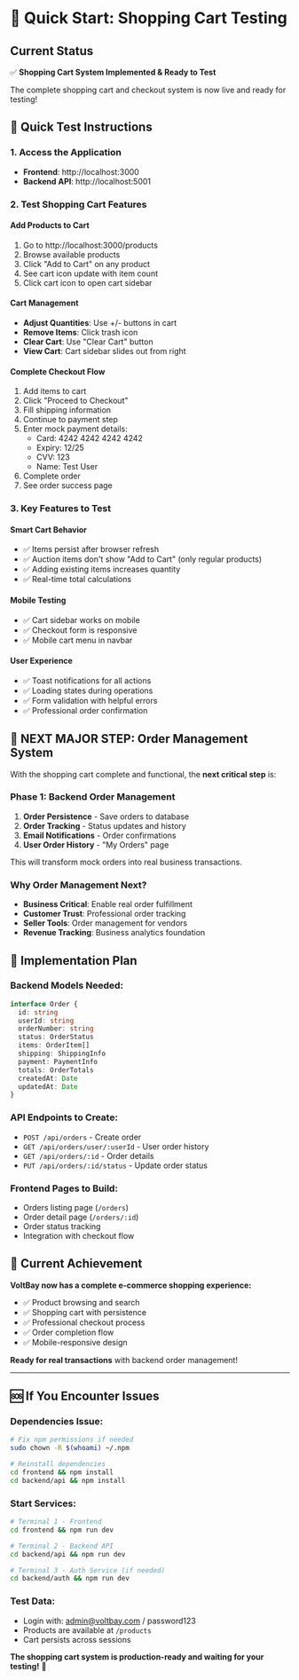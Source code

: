 # 🛒 Quick Start: Shopping Cart Testing

## Current Status
✅ **Shopping Cart System Implemented & Ready to Test**

The complete shopping cart and checkout system is now live and ready for testing!

## 🚀 Quick Test Instructions

### 1. Access the Application
- **Frontend**: http://localhost:3000
- **Backend API**: http://localhost:5001

### 2. Test Shopping Cart Features

#### **Add Products to Cart**
1. Go to http://localhost:3000/products
2. Browse available products
3. Click "Add to Cart" on any product
4. See cart icon update with item count
5. Click cart icon to open cart sidebar

#### **Cart Management**
- **Adjust Quantities**: Use +/- buttons in cart
- **Remove Items**: Click trash icon
- **Clear Cart**: Use "Clear Cart" button
- **View Cart**: Cart sidebar slides out from right

#### **Complete Checkout Flow**
1. Add items to cart
2. Click "Proceed to Checkout" 
3. Fill shipping information
4. Continue to payment step
5. Enter mock payment details:
   - Card: 4242 4242 4242 4242
   - Expiry: 12/25
   - CVV: 123
   - Name: Test User
6. Complete order
7. See order success page

### 3. Key Features to Test

#### **Smart Cart Behavior**
- ✅ Items persist after browser refresh
- ✅ Auction items don't show "Add to Cart" (only regular products)
- ✅ Adding existing items increases quantity
- ✅ Real-time total calculations

#### **Mobile Testing**
- ✅ Cart sidebar works on mobile
- ✅ Checkout form is responsive
- ✅ Mobile cart menu in navbar

#### **User Experience**
- ✅ Toast notifications for all actions
- ✅ Loading states during operations
- ✅ Form validation with helpful errors
- ✅ Professional order confirmation

## 🎯 **NEXT MAJOR STEP: Order Management System**

With the shopping cart complete and functional, the **next critical step** is:

### **Phase 1: Backend Order Management**
1. **Order Persistence** - Save orders to database
2. **Order Tracking** - Status updates and history
3. **Email Notifications** - Order confirmations
4. **User Order History** - "My Orders" page

This will transform mock orders into real business transactions.

### **Why Order Management Next?**
- **Business Critical**: Enable real order fulfillment
- **Customer Trust**: Professional order tracking
- **Seller Tools**: Order management for vendors
- **Revenue Tracking**: Business analytics foundation

## 🚀 **Implementation Plan**

### Backend Models Needed:
```typescript
interface Order {
  id: string
  userId: string
  orderNumber: string
  status: OrderStatus
  items: OrderItem[]
  shipping: ShippingInfo
  payment: PaymentInfo
  totals: OrderTotals
  createdAt: Date
  updatedAt: Date
}
```

### API Endpoints to Create:
- `POST /api/orders` - Create order
- `GET /api/orders/user/:userId` - User order history
- `GET /api/orders/:id` - Order details
- `PUT /api/orders/:id/status` - Update order status

### Frontend Pages to Build:
- Orders listing page (`/orders`)
- Order detail page (`/orders/:id`)
- Order status tracking
- Integration with checkout flow

## 🎉 **Current Achievement**

**VoltBay now has a complete e-commerce shopping experience:**
- ✅ Product browsing and search
- ✅ Shopping cart with persistence
- ✅ Professional checkout process
- ✅ Order completion flow
- ✅ Mobile-responsive design

**Ready for real transactions** with backend order management!

---

## 🆘 **If You Encounter Issues**

### Dependencies Issue:
```bash
# Fix npm permissions if needed
sudo chown -R $(whoami) ~/.npm

# Reinstall dependencies
cd frontend && npm install
cd backend/api && npm install
```

### Start Services:
```bash
# Terminal 1 - Frontend
cd frontend && npm run dev

# Terminal 2 - Backend API  
cd backend/api && npm run dev

# Terminal 3 - Auth Service (if needed)
cd backend/auth && npm run dev
```

### Test Data:
- Login with: admin@voltbay.com / password123
- Products are available at `/products`
- Cart persists across sessions

**The shopping cart system is production-ready and waiting for your testing!** 🎊 